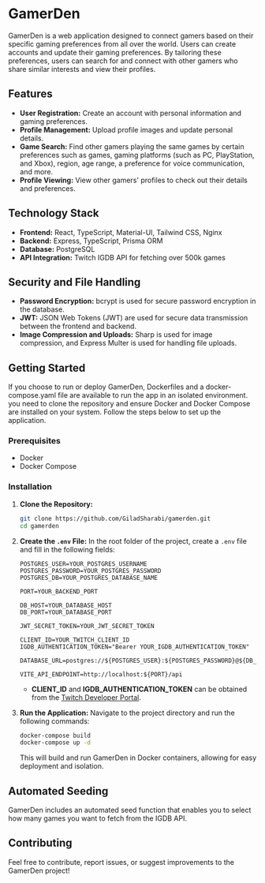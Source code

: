 # GamerDen

GamerDen is a web application designed to connect gamers based on their specific gaming preferences from all over the world.
Users can create accounts and update their gaming preferences.
By tailoring these preferences, users can search for and connect with other gamers who share similar interests and view their profiles.



## Features
- **User Registration:** Create an account with personal information and gaming preferences.
- **Profile Management:** Upload profile images and update personal details.
- **Game Search:** Find other gamers playing the same games by certain preferences such as games, gaming platforms (such as PC, PlayStation, and Xbox), region, age range, a preference for voice communication, and more.
- **Profile Viewing:** View other gamers' profiles to check out their details and preferences.

## Technology Stack
- **Frontend:** React, TypeScript, Material-UI, Tailwind CSS, Nginx
- **Backend:** Express, TypeScript, Prisma ORM
- **Database:** PostgreSQL
- **API Integration:** Twitch IGDB API for fetching over 500k games

## Security and File Handling
- **Password Encryption:** bcrypt is used for secure password encryption in the database.
- **JWT:** JSON Web Tokens (JWT) are used for secure data transmission between the frontend and backend.
- **Image Compression and Uploads:** Sharp is used for image compression, and Express Multer is used for handling file uploads.



## Getting Started
If you choose to run or deploy GamerDen, Dockerfiles and a docker-compose.yaml file are available to run the app in an isolated environment.
you need to clone the repository and ensure Docker and Docker Compose are installed on your system. Follow the steps below to set up the application.

### Prerequisites
- Docker
- Docker Compose

### Installation
1. **Clone the Repository:**

    ```bash
    git clone https://github.com/GiladSharabi/gamerden.git
    cd gamerden
    ```
    
2. **Create the `.env` File:**
    In the root folder of the project, create a `.env` file and fill in the following fields:

    ```env
    POSTGRES_USER=YOUR_POSTGRES_USERNAME
    POSTGRES_PASSWORD=YOUR_POSTGRES_PASSWORD
    POSTGRES_DB=YOUR_POSTGRES_DATABASE_NAME
    
    PORT=YOUR_BACKEND_PORT
    
    DB_HOST=YOUR_DATABASE_HOST
    DB_PORT=YOUR_DATABASE_PORT
    
    JWT_SECRET_TOKEN=YOUR_JWT_SECRET_TOKEN
    
    CLIENT_ID=YOUR_TWITCH_CLIENT_ID
    IGDB_AUTHENTICATION_TOKEN="Bearer YOUR_IGDB_AUTHENTICATION_TOKEN"
    
    DATABASE_URL=postgres://${POSTGRES_USER}:${POSTGRES_PASSWORD}@${DB_HOST}:${DB_PORT}/${POSTGRES_DB}
    
    VITE_API_ENDPOINT=http://localhost:${PORT}/api
    ```

    - **CLIENT_ID** and **IGDB_AUTHENTICATION_TOKEN** can be obtained from the [Twitch Developer Portal](https://dev.twitch.tv/console/apps/create).

3. **Run the Application:**
    Navigate to the project directory and run the following commands:

    ```bash
    docker-compose build
    docker-compose up -d
    ```

    This will build and run GamerDen in Docker containers, allowing for easy deployment and isolation.

## Automated Seeding

GamerDen includes an automated seed function that enables you to select how many games you want to fetch from the IGDB API.

## Contributing

Feel free to contribute, report issues, or suggest improvements to the GamerDen project!
